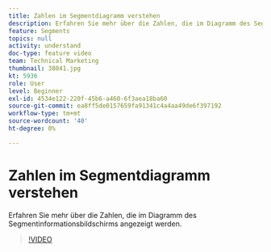 ```yaml
---
title: Zahlen im Segmentdiagramm verstehen
description: Erfahren Sie mehr über die Zahlen, die im Diagramm des Segmentinformationsbildschirms angezeigt werden.
feature: Segments
topics: null
activity: understand
doc-type: feature video
team: Technical Marketing
thumbnail: 38041.jpg
kt: 5936
role: User
level: Beginner
exl-id: 4534e122-220f-45b6-a460-6f3aea18ba60
source-git-commit: ea8ff5de0157659fa91341c4a4aa49de6f397192
workflow-type: tm+mt
source-wordcount: '40'
ht-degree: 0%

---
```


# Zahlen im Segmentdiagramm verstehen

Erfahren Sie mehr über die Zahlen, die im Diagramm des Segmentinformationsbildschirms angezeigt werden.

>[!VIDEO](https://video.tv.adobe.com/v/38041/?quality=12&learn=on)

